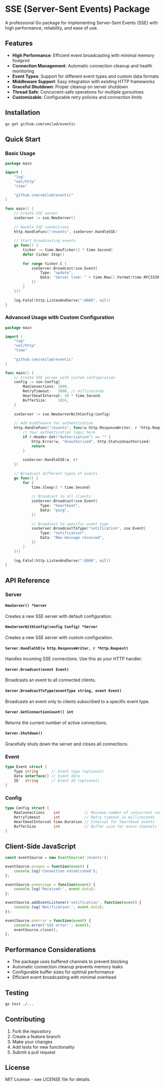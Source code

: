 # SSE (Server-Sent Events) Package

A professional Go package for implementing Server-Sent Events (SSE) with high performance, reliability, and ease of use.

## Features

- **High Performance**: Efficient event broadcasting with minimal memory footprint
- **Connection Management**: Automatic connection cleanup and health monitoring
- **Event Types**: Support for different event types and custom data formats
- **Middleware Support**: Easy integration with existing HTTP frameworks
- **Graceful Shutdown**: Proper cleanup on server shutdown
- **Thread Safe**: Concurrent-safe operations for multiple goroutines
- **Customizable**: Configurable retry policies and connection limits

## Installation

```bash
go get github.com/smilad/eventic
```

## Quick Start

### Basic Usage

```go
package main

import (
    "log"
    "net/http"
    "time"
    
    "github.com/smilad/eventic"
)

func main() {
    // Create SSE server
    sseServer := sse.NewServer()
    
    // Handle SSE connections
    http.HandleFunc("/events", sseServer.HandleSSE)
    
    // Start broadcasting events
    go func() {
        ticker := time.NewTicker(2 * time.Second)
        defer ticker.Stop()
        
        for range ticker.C {
            sseServer.Broadcast(sse.Event{
                Type: "update",
                Data: "Server time: " + time.Now().Format(time.RFC3339),
            })
        }
    }()
    
    log.Fatal(http.ListenAndServe(":8080", nil))
}
```

### Advanced Usage with Custom Configuration

```go
package main

import (
    "log"
    "net/http"
    "time"
    
    "github.com/smilad/eventic"
)

func main() {
    // Create SSE server with custom configuration
    config := sse.Config{
        MaxConnections: 1000,
        RetryTimeout:   3000, // milliseconds
        HeartbeatInterval: 30 * time.Second,
        BufferSize:     1024,
    }
    
    sseServer := sse.NewServerWithConfig(config)
    
    // Add middleware for authentication
    http.HandleFunc("/events", func(w http.ResponseWriter, r *http.Request) {
        // Your authentication logic here
        if r.Header.Get("Authorization") == "" {
            http.Error(w, "Unauthorized", http.StatusUnauthorized)
            return
        }
        
        sseServer.HandleSSE(w, r)
    })
    
    // Broadcast different types of events
    go func() {
        for {
            time.Sleep(5 * time.Second)
            
            // Broadcast to all clients
            sseServer.Broadcast(sse.Event{
                Type: "heartbeat",
                Data: "ping",
            })
            
            // Broadcast to specific event type
            sseServer.BroadcastToType("notification", sse.Event{
                Type: "notification",
                Data: "New message received",
            })
        }
    }()
    
    log.Fatal(http.ListenAndServe(":8080", nil))
}
```

## API Reference

### Server

#### `NewServer() *Server`
Creates a new SSE server with default configuration.

#### `NewServerWithConfig(config Config) *Server`
Creates a new SSE server with custom configuration.

#### `Server.HandleSSE(w http.ResponseWriter, r *http.Request)`
Handles incoming SSE connections. Use this as your HTTP handler.

#### `Server.Broadcast(event Event)`
Broadcasts an event to all connected clients.

#### `Server.BroadcastToType(eventType string, event Event)`
Broadcasts an event only to clients subscribed to a specific event type.

#### `Server.GetConnectionCount() int`
Returns the current number of active connections.

#### `Server.Shutdown()`
Gracefully shuts down the server and closes all connections.

### Event

```go
type Event struct {
    Type string      // Event type (optional)
    Data interface{} // Event data
    ID   string      // Event ID (optional)
}
```

### Config

```go
type Config struct {
    MaxConnections    int           // Maximum number of concurrent connections
    RetryTimeout      int           // Retry timeout in milliseconds
    HeartbeatInterval time.Duration // Interval for heartbeat events
    BufferSize        int           // Buffer size for event channels
}
```

## Client-Side JavaScript

```javascript
const eventSource = new EventSource('/events');

eventSource.onopen = function(event) {
    console.log('Connection established');
};

eventSource.onmessage = function(event) {
    console.log('Received:', event.data);
};

eventSource.addEventListener('notification', function(event) {
    console.log('Notification:', event.data);
});

eventSource.onerror = function(event) {
    console.error('SSE error:', event);
    eventSource.close();
};
```

## Performance Considerations

- The package uses buffered channels to prevent blocking
- Automatic connection cleanup prevents memory leaks
- Configurable buffer sizes for optimal performance
- Efficient event broadcasting with minimal overhead

## Testing

```bash
go test ./...
```

## Contributing

1. Fork the repository
2. Create a feature branch
3. Make your changes
4. Add tests for new functionality
5. Submit a pull request

## License

MIT License - see LICENSE file for details. 
